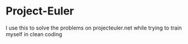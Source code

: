 # Project-Euler
I use this to solve the problems on projecteuler.net while trying to train myself in clean coding
